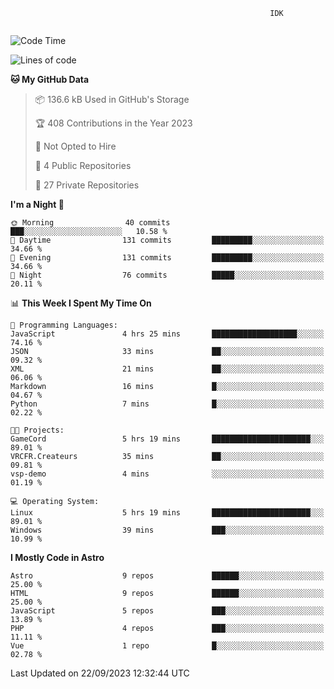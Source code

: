 ```text
                                                          IDK
                                       
```

<!--START_SECTION:waka-->
![Code Time](http://img.shields.io/badge/Code%20Time-45%20hrs%2049%20mins-blue)

![Lines of code](https://img.shields.io/badge/From%20Hello%20World%20I%27ve%20Written-115.7%20thousand%20lines%20of%20code-blue)

**🐱 My GitHub Data** 

> 📦 136.6 kB Used in GitHub's Storage 
 > 
> 🏆 408 Contributions in the Year 2023
 > 
> 🚫 Not Opted to Hire
 > 
> 📜 4 Public Repositories 
 > 
> 🔑 27 Private Repositories 
 > 
**I'm a Night 🦉** 

```text
🌞 Morning                40 commits          ███░░░░░░░░░░░░░░░░░░░░░░   10.58 % 
🌆 Daytime                131 commits         █████████░░░░░░░░░░░░░░░░   34.66 % 
🌃 Evening                131 commits         █████████░░░░░░░░░░░░░░░░   34.66 % 
🌙 Night                  76 commits          █████░░░░░░░░░░░░░░░░░░░░   20.11 % 
```


📊 **This Week I Spent My Time On** 

```text
💬 Programming Languages: 
JavaScript               4 hrs 25 mins       ███████████████████░░░░░░   74.16 % 
JSON                     33 mins             ██░░░░░░░░░░░░░░░░░░░░░░░   09.32 % 
XML                      21 mins             ██░░░░░░░░░░░░░░░░░░░░░░░   06.06 % 
Markdown                 16 mins             █░░░░░░░░░░░░░░░░░░░░░░░░   04.67 % 
Python                   7 mins              █░░░░░░░░░░░░░░░░░░░░░░░░   02.22 % 

🐱‍💻 Projects: 
GameCord                 5 hrs 19 mins       ██████████████████████░░░   89.01 % 
VRCFR.Createurs          35 mins             ██░░░░░░░░░░░░░░░░░░░░░░░   09.81 % 
vsp-demo                 4 mins              ░░░░░░░░░░░░░░░░░░░░░░░░░   01.19 % 

💻 Operating System: 
Linux                    5 hrs 19 mins       ██████████████████████░░░   89.01 % 
Windows                  39 mins             ███░░░░░░░░░░░░░░░░░░░░░░   10.99 % 
```

**I Mostly Code in Astro** 

```text
Astro                    9 repos             ██████░░░░░░░░░░░░░░░░░░░   25.00 % 
HTML                     9 repos             ██████░░░░░░░░░░░░░░░░░░░   25.00 % 
JavaScript               5 repos             ███░░░░░░░░░░░░░░░░░░░░░░   13.89 % 
PHP                      4 repos             ███░░░░░░░░░░░░░░░░░░░░░░   11.11 % 
Vue                      1 repo              █░░░░░░░░░░░░░░░░░░░░░░░░   02.78 % 
```




 Last Updated on 22/09/2023 12:32:44 UTC
<!--END_SECTION:waka-->
